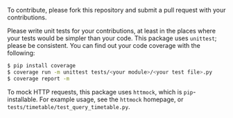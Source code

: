 To contribute, please fork this repository and submit a pull request with your contributions.

Please write unit tests for your contributions,
at least in the places where your tests would be simpler than your code.
This package uses `unittest`; please be consistent.
You can find out your code coverage with the following:
```bash
$ pip install coverage
$ coverage run -m unittest tests/<your module>/<your test file>.py
$ coverage report -m
```
To mock HTTP requests, this package uses `httmock`,
which is `pip`-installable.
For example usage, see the `httmock` homepage,
or `tests/timetable/test_query_timetable.py`.

